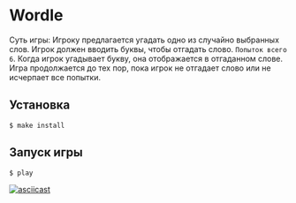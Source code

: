 # Wordle

Суть игры: Игроку предлагается угадать одно из случайно выбранных слов. Игрок должен вводить буквы, чтобы отгадать слово. `Попыток всего 6`. Когда игрок угадывает букву, она отображается в отгаданном слове. Игра продолжается до тех пор, пока игрок не отгадает слово или не исчерпает все попытки.

## Установка

```
$ make install
```

## Запуск игры

```
$ play
```


[![asciicast](https://asciinema.org/a/MrYjExSax9II9msGDjUck31mt.svg)](https://asciinema.org/a/MrYjExSax9II9msGDjUck31mt)
